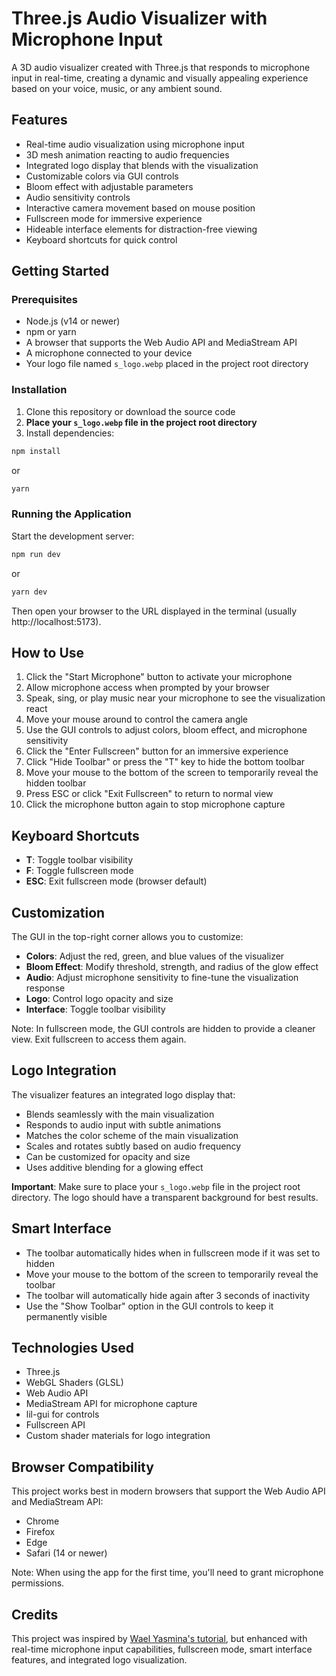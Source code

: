 # Three.js Audio Visualizer with Microphone Input

A 3D audio visualizer created with Three.js that responds to microphone input in real-time, creating a dynamic and visually appealing experience based on your voice, music, or any ambient sound.

## Features

- Real-time audio visualization using microphone input
- 3D mesh animation reacting to audio frequencies
- Integrated logo display that blends with the visualization
- Customizable colors via GUI controls
- Bloom effect with adjustable parameters
- Audio sensitivity controls
- Interactive camera movement based on mouse position
- Fullscreen mode for immersive experience
- Hideable interface elements for distraction-free viewing
- Keyboard shortcuts for quick control

## Getting Started

### Prerequisites

- Node.js (v14 or newer)
- npm or yarn
- A browser that supports the Web Audio API and MediaStream API
- A microphone connected to your device
- Your logo file named `s_logo.webp` placed in the project root directory

### Installation

1. Clone this repository or download the source code
2. **Place your `s_logo.webp` file in the project root directory**
3. Install dependencies:

```bash
npm install
```

or

```bash
yarn
```

### Running the Application

Start the development server:

```bash
npm run dev
```

or

```bash
yarn dev
```

Then open your browser to the URL displayed in the terminal (usually http://localhost:5173).

## How to Use

1. Click the "Start Microphone" button to activate your microphone
2. Allow microphone access when prompted by your browser
3. Speak, sing, or play music near your microphone to see the visualization react
4. Move your mouse around to control the camera angle
5. Use the GUI controls to adjust colors, bloom effect, and microphone sensitivity
6. Click the "Enter Fullscreen" button for an immersive experience
7. Click "Hide Toolbar" or press the "T" key to hide the bottom toolbar
8. Move your mouse to the bottom of the screen to temporarily reveal the hidden toolbar
9. Press ESC or click "Exit Fullscreen" to return to normal view
10. Click the microphone button again to stop microphone capture

## Keyboard Shortcuts

- **T**: Toggle toolbar visibility
- **F**: Toggle fullscreen mode
- **ESC**: Exit fullscreen mode (browser default)

## Customization

The GUI in the top-right corner allows you to customize:

- **Colors**: Adjust the red, green, and blue values of the visualizer
- **Bloom Effect**: Modify threshold, strength, and radius of the glow effect
- **Audio**: Adjust microphone sensitivity to fine-tune the visualization response
- **Logo**: Control logo opacity and size
- **Interface**: Toggle toolbar visibility

Note: In fullscreen mode, the GUI controls are hidden to provide a cleaner view. Exit fullscreen to access them again.

## Logo Integration

The visualizer features an integrated logo display that:
- Blends seamlessly with the main visualization
- Responds to audio input with subtle animations
- Matches the color scheme of the main visualization
- Scales and rotates subtly based on audio frequency
- Can be customized for opacity and size
- Uses additive blending for a glowing effect

**Important**: Make sure to place your `s_logo.webp` file in the project root directory. The logo should have a transparent background for best results.

## Smart Interface

- The toolbar automatically hides when in fullscreen mode if it was set to hidden
- Move your mouse to the bottom of the screen to temporarily reveal the toolbar
- The toolbar will automatically hide again after 3 seconds of inactivity
- Use the "Show Toolbar" option in the GUI controls to keep it permanently visible

## Technologies Used

- Three.js
- WebGL Shaders (GLSL)
- Web Audio API
- MediaStream API for microphone capture
- lil-gui for controls
- Fullscreen API
- Custom shader materials for logo integration

## Browser Compatibility

This project works best in modern browsers that support the Web Audio API and MediaStream API:
- Chrome
- Firefox
- Edge
- Safari (14 or newer)

Note: When using the app for the first time, you'll need to grant microphone permissions.

## Credits

This project was inspired by [Wael Yasmina's tutorial](https://waelyasmina.net/articles/how-to-create-a-3d-audio-visualizer-using-three-js), but enhanced with real-time microphone input capabilities, fullscreen mode, smart interface features, and integrated logo visualization. 